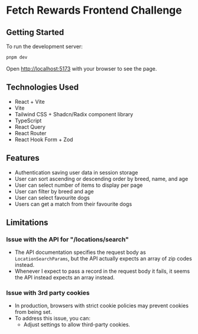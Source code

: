 # Fetch Rewards Frontend Challenge

## Getting Started

To run the development server:

```bash
pnpm dev
```

Open [http://localhost:5173](http://localhost:5173) with your browser to see the page.

## Technologies Used

- React + Vite
- Vite
- Tailwind CSS + Shadcn/Radix component library
- TypeScript
- React Query
- React Router
- React Hook Form + Zod

## Features

- Authentication saving user data in session storage
- User can sort ascending or descending order by breed, name, and age
- User can select number of items to display per page
- User can filter by breed and age
- User can select favourite dogs
- Users can get a match from their favourite dogs

## Limitations

### Issue with the API for "/locations/search"

- The API documentation specifies the request body as `LocationSearchParams`, but the API actually expects an array of zip codes instead.
- Whenever I expect to pass a record in the request body it fails, it seems the API instead expects an array instead.

### Issue with 3rd party cookies

- In production, browsers with strict cookie policies may prevent cookies from being set.
- To address this issue, you can:
  - Adjust settings to allow third-party cookies.

